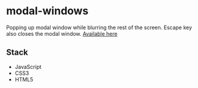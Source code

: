 # modal-windows

Popping up modal window while blurring the rest of the screen. Escape key also closes the modal window. [Available here](https://mateuszfranke.github.io/modal-windows/)

## Stack

- JavaScript
- CSS3
- HTML5
